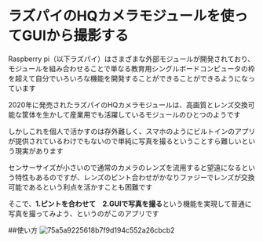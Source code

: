 # ラズパイのHQカメラモジュールを使ってGUIから撮影する

Raspberry pi（以下ラズパイ）はさまざまな外部モジュールが開発されており、モジュールを組み合わせることで単なる教育用シングルボードコンピュータの枠を超えて自分でいろいろな機能を開発することができることができるようになっています  

2020年に発売されたラズパイのHQカメラモジュールは、高画質とレンズ交換可能な筐体を生かして産業用でも活躍しているモジュールのひとつのようです  

しかしこれを個人で活かすのは存外難しく、スマホのようにビルトインのアプリが提供されているわけでもないので単純に写真を撮るということすら難しいという現実があります    

センサーサイズが小さいので通常のカメラのレンズを流用すると望遠になるという特性もあるのですが、レンズのピント合わせがかなりファジーでレンズが交換可能であるという利点を活かすことも困難です  

そこで、**1.ピントを合わせて　2.GUIで写真を撮る**という機能を実現して普通に写真を撮ってみよう、というのがこのアプリです

##使い方
![75a5a9225618b7f9d194c552a26cbcb2](https://user-images.githubusercontent.com/62862789/170587306-67ea97f7-f92a-461f-8ba8-a719356d0db1.jpg)

